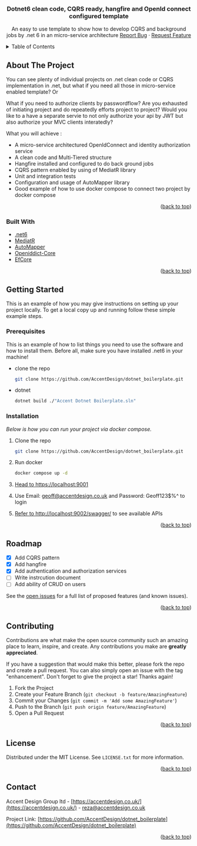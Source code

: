 <div id="top"></div>

<div align="center">
  <a href="https://github.com/AccentDesign/dotnet_boilerplate">
   </a>

  <h3 align="center">Dotnet6 clean code, CQRS ready, hangfire and OpenId connect configured template</h3>

  <p align="center">
    An easy to use template to show how to develop CQRS and background jobs by .net 6 in an micro-service architecture
    <a href="https://github.com/AccentDesign/dotnet_boilerplate/issues">Report Bug</a>
    ·
    <a href="https://github.com/AccentDesign/dotnet_boilerplate/issues">Request Feature</a>
  </p>
</div>

<!-- TABLE OF CONTENTS -->
<details>
  <summary>Table of Contents</summary>
  <ol>
    <li>
      <a href="#about-the-project">About The Project</a>
      <ul>
        <li><a href="#built-with">Built With</a></li>
      </ul>
    </li>
    <li>
      <a href="#getting-started">Getting Started</a>
      <ul>
        <li><a href="#prerequisites">Prerequisites</a></li>
        <li><a href="#installation">Installation</a></li>
      </ul>
    </li>
    <li><a href="#roadmap">Roadmap</a></li>
    <li><a href="#contributing">Contributing</a></li>
    <li><a href="#license">License</a></li>
    <li><a href="#contact">Contact</a></li>
  </ol>
</details>

<!-- ABOUT THE PROJECT -->

## About The Project

You can see plenty of individual projects on .net clean code or CQRS implementation in .net, but what if you need all those in micro-service enabled template? Or

What if you need to authorize clients by passwordflow?
Are you exhausted of initiating project and do repeatedly efforts project to project?
Would you like to a have a separate servie to not only authorize your api by JWT but also authorize your MVC clients interatedly?

What you will achieve :

- A micro-service architectured OpenIdConnect and identity authorization service
- A clean code and Multi-Tiered structure
- Hangfire installed and configured to do back ground jobs
- CQRS pattern enabled by using of MediatR library
- Unit and integration tests
- Configuration and usage of AutoMapper library
- Good example of how to use docker compose to connect two project by docker compose

<p align="right">(<a href="#top">back to top</a>)</p>

### Built With

- [.net6](https://dotnet.microsoft.com/en-us/download/dotnet/6.0)
- [MediatR](https://github.com/jbogard/MediatR)
- [AutoMapper](https://github.com/AutoMapper/AutoMapper)
- [Openiddict-Core](https://github.com/openiddict/openiddict-core)
- [EfCore](https://github.com/dotnet/efcore)

<p align="right">(<a href="#top">back to top</a>)</p>

<!-- GETTING STARTED -->

## Getting Started

This is an example of how you may give instructions on setting up your project locally.
To get a local copy up and running follow these simple example steps.

### Prerequisites

This is an example of how to list things you need to use the software and how to install them.
Before all, make sure you have installed .net6 in your machine!

- clone the repo
  ```sh
  git clone https://github.com/AccentDesign/dotnet_boilerplate.git
  ```
- dotnet
  ```sh
  dotnet build ./"Accent Dotnet Boilerplate.sln"
  ```

### Installation

_Below is how you can run your project via docker compose._

1. Clone the repo
   ```sh
   git clone https://github.com/AccentDesign/dotnet_boilerplate.git
   ```
2. Run docker
   ```sh
   docker compose up -d
   ```
3. [Head to https://localhost:9001](https://localhost:9001)

4. Use Email: geoff@accentdesign.co.uk and Password: Geoff123$%^ to login

5. [Refer to http://localhost:9002/swagger/](http://localhost:9002/swagger/) to see available APIs

<p align="right">(<a href="#top">back to top</a>)</p>

<!-- ROADMAP -->

## Roadmap

- [x] Add CQRS pattern
- [x] Add hangfire
- [x] Add authentication and authorization services
- [ ] Write instrcution document
- [ ] Add ability of CRUD on users

See the [open issues](https://github.com/AccentDesign/dotnet_boilerplate/issues) for a full list of proposed features (and known issues).

<p align="right">(<a href="#top">back to top</a>)</p>

<!-- CONTRIBUTING -->

## Contributing

Contributions are what make the open source community such an amazing place to learn, inspire, and create. Any contributions you make are **greatly appreciated**.

If you have a suggestion that would make this better, please fork the repo and create a pull request. You can also simply open an issue with the tag "enhancement".
Don't forget to give the project a star! Thanks again!

1. Fork the Project
2. Create your Feature Branch (`git checkout -b feature/AmazingFeature`)
3. Commit your Changes (`git commit -m 'Add some AmazingFeature'`)
4. Push to the Branch (`git push origin feature/AmazingFeature`)
5. Open a Pull Request

<p align="right">(<a href="#top">back to top</a>)</p>

<!-- LICENSE -->

## License

Distributed under the MIT License. See `LICENSE.txt` for more information.

<p align="right">(<a href="#top">back to top</a>)</p>

<!-- CONTACT -->

## Contact

Accent Design Group ltd - [https://accentdesign.co.uk/](https://accentdesign.co.uk/) - reza@accentdesign.co.uk

Project Link: [https://github.com/AccentDesign/dotnet_boilerplate](https://github.com/AccentDesign/dotnet_boilerplate)

<p align="right">(<a href="#top">back to top</a>)</p>
